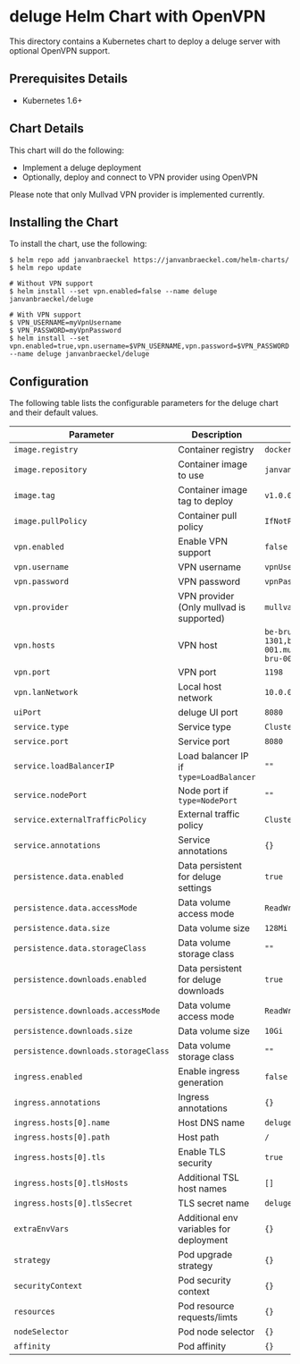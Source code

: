 # deluge Helm Chart with OpenVPN

This directory contains a Kubernetes chart to deploy a deluge server with optional OpenVPN support.

## Prerequisites Details

- Kubernetes 1.6+

## Chart Details

This chart will do the following:

- Implement a deluge deployment
- Optionally, deploy and connect to VPN provider using OpenVPN

Please note that only Mullvad VPN provider is implemented currently.

## Installing the Chart

To install the chart, use the following:

```console
$ helm repo add janvanbraeckel https://janvanbraeckel.com/helm-charts/
$ helm repo update

# Without VPN support
$ helm install --set vpn.enabled=false --name deluge janvanbraeckel/deluge

# With VPN support
$ VPN_USERNAME=myVpnUsername
$ VPN_PASSWORD=myVpnPassword
$ helm install --set vpn.enabled=true,vpn.username=$VPN_USERNAME,vpn.password=$VPN_PASSWORD --name deluge janvanbraeckel/deluge
```

## Configuration

The following table lists the configurable parameters for the deluge chart and their default values.

| Parameter                            | Description                              | Default                                                                               |
| ------------------------------------ | ---------------------------------------- | ------------------------------------------------------------------------------------- |
| `image.registry`                     | Container registry                       | `docker.io`                                                                           |
| `image.repository`                   | Container image to use                   | `janvanbraeckel/delugevpn`                                                            |
| `image.tag`                          | Container image tag to deploy            | `v1.0.0`                                                                              |
| `image.pullPolicy`                   | Container pull policy                    | `IfNotPresent`                                                                        |
| `vpn.enabled`                        | Enable VPN support                       | `false`                                                                               |
| `vpn.username`                       | VPN username                             | `vpnUsername`                                                                         |
| `vpn.password`                       | VPN password                             | `vpnPassword`                                                                         |
| `vpn.provider`                       | VPN provider (Only mullvad is supported) | `mullvad`                                                                             |
| `vpn.hosts`                          | VPN host                                 | `be-bru-003.mullvad.net 1301,be-bru-001.mullvad.net 1301,be-bru-002.mullvad.net 1301` |
| `vpn.port`                           | VPN port                                 | `1198`                                                                                |
| `vpn.lanNetwork`                     | Local host network                       | `10.0.0.0/8`                                                                          |
| `uiPort`                             | deluge UI port                           | `8080`                                                                                |
| `service.type`                       | Service type                             | `ClusterIP`                                                                           |
| `service.port`                       | Service port                             | `8080`                                                                                |
| `service.loadBalancerIP`             | Load balancer IP if `type=LoadBalancer`  | `""`                                                                                  |
| `service.nodePort`                   | Node port if `type=NodePort`             | `""`                                                                                  |
| `service.externalTrafficPolicy`      | External traffic policy                  | `Cluster`                                                                             |
| `service.annotations`                | Service annotations                      | `{}`                                                                                  |
| `persistence.data.enabled`           | Data persistent for deluge settings      | `true`                                                                                |
| `persistence.data.accessMode`        | Data volume access mode                  | `ReadWriteOnce`                                                                       |
| `persistence.data.size`              | Data volume size                         | `128Mi`                                                                               |
| `persistence.data.storageClass`      | Data volume storage class                | `""`                                                                                  |
| `persistence.downloads.enabled`      | Data persistent for deluge downloads     | `true`                                                                                |
| `persistence.downloads.accessMode`   | Data volume access mode                  | `ReadWriteOnce`                                                                       |
| `persistence.downloads.size`         | Data volume size                         | `10Gi`                                                                                |
| `persistence.downloads.storageClass` | Data volume storage class                | `""`                                                                                  |
| `ingress.enabled`                    | Enable ingress generation                | `false`                                                                               |
| `ingress.annotations`                | Ingress annotations                      | `{}`                                                                                  |
| `ingress.hosts[0].name`              | Host DNS name                            | `deluge.local`                                                                        |
| `ingress.hosts[0].path`              | Host path                                | `/`                                                                                   |
| `ingress.hosts[0].tls`               | Enable TLS security                      | `true`                                                                                |
| `ingress.hosts[0].tlsHosts`          | Additional TSL host names                | `[]`                                                                                  |
| `ingress.hosts[0].tlsSecret`         | TLS secret name                          | `deluge-tls-cert`                                                                     |
| `extraEnvVars`                       | Additional env variables for deployment  | `{}`                                                                                  |
| `strategy`                           | Pod upgrade strategy                     | `{}`                                                                                  |
| `securityContext`                    | Pod security context                     | `{}`                                                                                  |
| `resources`                          | Pod resource requests/limts              | `{}`                                                                                  |
| `nodeSelector`                       | Pod node selector                        | `{}`                                                                                  |
| `affinity`                           | Pod affinity                             | `{}`                                                                                  |
